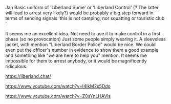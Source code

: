 
Jan
Basic uniform of 'Liberland Sume' or 'Liberland Control' (? The latter will lead to arrest very likely?) would be probably a  big step forward in terms of sending signals 'this is not camping, nor squatting or touristic club '. 

It seems me an excellent idea.
Not need to use it to make control in a first phase (so no provocation)
Just some people simply wearing it.
A sleeveless jacket, with mention "Liberland Border Police" would be nice.
We could even put the officer's number in evidence to show them a good example
and something like "we are here to help you" mention.
It seems me impossible for them to arrest anybody, or it would be magnificently ridiculous.


https://liberland.chat/  

https://www.youtube.com/watch?v=I4IkM2s5Ddo

https://www.youtube.com/watch?v=Z0sYnLHAVls


<br>
